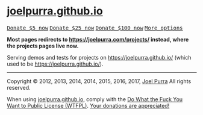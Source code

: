 # [joelpurra.github.io](https://github.com/joelpurra/joelpurra.github.io)

<p class="donate">
  <a href="https://joelpurra.com/donate/proceed/?amount=5&currency=usd"><kbd>Donate $5 now</kbd></a>
  <a href="https://joelpurra.com/donate/proceed/?amount=25&currency=usd"><kbd>Donate $25 now</kbd></a>
  <a href="https://joelpurra.com/donate/proceed/?amount=100&currency=usd&invoice=true"><kbd>Donate $100 now</kbd></a>
  <a href="https://joelpurra.com/donate/"><kbd>More options</kbd></a>
</p>

**Most pages redirects to https://joelpurra.com/projects/ instead, where the projects pages live now.**

Serving demos and tests for projects on https://joelpurra.github.io/ (which used to be https://joelpurra.github.io/).




---



Copyright &copy; 2012, 2013, 2014, 2014, 2015, 2016, 2017, [Joel Purra](https://joelpurra.com/) All rights reserved.

When using [joelpurra.github.io](https://github.com/joelpurra/joelpurra.github.io), comply with the [Do What the Fuck You Want to Public License (WTFPL)](http://www.wtfpl.net/). [Your donations are appreciated!](https://joelpurra.com/donate/)
